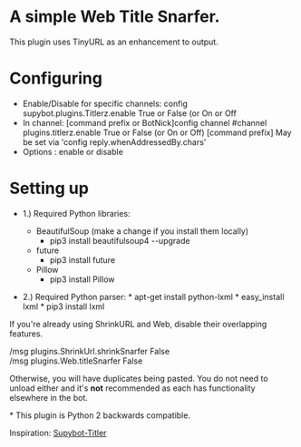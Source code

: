 # A simple Web Title Snarfer.

This plugin uses TinyURL as an enhancement to output.

Configuring
===========

* Enable/Disable for specific channels: config supybot.plugins.Titlerz.enable True or False (or On or Off
* In channel: [command prefix or BotNick]config channel #channel plugins.titlerz.enable True or False (or On or Off)
              [command prefix] May be set via 'config reply.whenAddressedBy.chars'
* Options   : enable or disable

Setting up
==========

- 1.) Required Python libraries:

    - BeautifulSoup (make a change if you install them locally)
      *  pip3 install beautifulsoup4 --upgrade
    - future
      * pip3 install future
    - Pillow
      * pip3 install Pillow

- 2.) Required Python parser:
      *  apt-get install python-lxml
      *  easy_install lxml
      *  pip3 install lxml
      
<p>If you're already using ShrinkURL and Web, disable their overlapping features.</p> <p>/msg <bot> plugins.ShrinkUrl.shrinkSnarfer False<br> /msg <bot> plugins.Web.titleSnarfer False</p> <p>Otherwise, you will have duplicates being pasted. You do not need to unload either and it's <b>not</b> recommended as each has functionality elsewhere in the bot.</p> 
<p>* This plugin is Python 2 backwards compatible.<p>
Inspiration: <a href="https://github.com/reticulatingspline/Supybot-Titler" target="_blank">Supybot-Titler</a>
